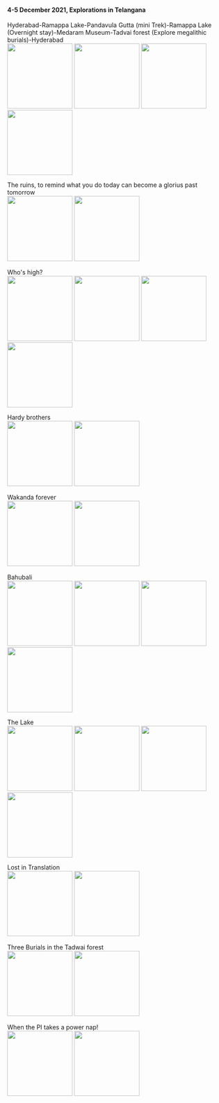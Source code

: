 #### 4-5 December 2021, Explorations in Telangana    
Hyderabad-Ramappa Lake-Pandavula Gutta (mini Trek)-Ramappa Lake (Overnight stay)-Medaram Museum-Tadvai forest (Explore megalithic burials)-Hyderabad   
<img src="assets/img/trip2021dec/IMG_20211204_064414.jpg"  height="150">
<img src="assets/img/trip2021dec/IMG_20211204_131904.jpg"  height="150">
<img src="assets/img/trip2021dec/IMG_20211204_130423.jpg"  height="150">
<img src="assets/img/trip2021dec/IMG_20211204_105144.jpg"  height="150">

The ruins, to remind what you do today can become a glorius past tomorrow         
<img src="assets/img/trip2021dec/IMG_20211204_103224.jpg"  height="150">
<img src="assets/img/trip2021dec/IMG_20211204_103437.jpg"  height="150">

Who's high?      
<img src="assets/img/trip2021dec/IMG_20211204_121533.jpg"  height="150">
<img src="assets/img/trip2021dec/IMG_20211204_121617.jpg"  height="150">
<img src="assets/img/trip2021dec/IMG_20211204_121715.jpg"  height="150">
<img src="assets/img/trip2021dec/IMG_20211204_121910.jpg"  height="150">      
 
Hardy brothers    
<img src="assets/img/trip2021dec/IMG_20211204_141210.jpg"  height="150">
<img src="assets/img/trip2021dec/IMG_20211204_141416.jpg"  height="150">  

Wakanda forever    
<img src="assets/img/trip2021dec/IMG_20211204_133530.jpg"  height="150">
<img src="assets/img/trip2021dec/IMG_20211204_133547.jpg"  height="150">

Bahubali    
<img src="assets/img/trip2021dec/IMG_20211204_122441.jpg"  height="150">
<img src="assets/img/trip2021dec/IMG_20211204_122506.jpg"  height="150">
<img src="assets/img/trip2021dec/IMG_20211204_122532.jpg"  height="150">
<img src="assets/img/trip2021dec/IMG_20211204_122551.jpg"  height="150">

The Lake      
<img src="assets/img/trip2021dec/IMG_20211204_174110.jpg"  height="150">
<img src="assets/img/trip2021dec/IMG_20211205_063906.jpg"  height="150">
<img src="assets/img/trip2021dec/IMG_20211205_080749.jpg"  height="150">    
<img src="assets/img/trip2021dec/IMG_20211205_083433.jpg"  height="150"> 

Lost in Translation  
<img src="assets/img/trip2021dec/IMG_20211205_084750.jpg"  height="150">
<img src="assets/img/trip2021dec/IMG_20211205_124845.jpg"  height="150">  

Three Burials in the Tadwai forest    
<img src="assets/img/trip2021dec/IMG_20211205_125341.jpg"  height="150">
<img src="assets/img/trip2021dec/IMG_20211205_125546.jpg"  height="150"> 

When the PI takes a power nap!    
<img src="assets/img/trip2021dec/IMG_20211205_152138.jpg"  height="150">
<img src="assets/img/trip2021dec/IMG_20211205_152252.jpg"  height="150">  
